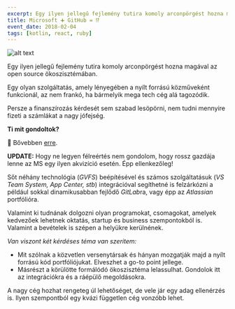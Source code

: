 ```yaml
---
excerpt: Egy ilyen jellegű fejlemény tutira komoly arconpörgést hozna magával az open source ökoszisztémában.
title: Microsoft ➕ GitHub = ⁉️
event_date: 2018-02-04
tags: [kotlin, react, ruby]
---
```


![alt text](https://appcraft.hu/assets/img/github-ms-01.png)

Egy ilyen jellegű fejlemény tutira komoly arconpörgést hozna magával az open source ökoszisztémában.

Egy olyan szolgáltatás, amely lényegében a nyílt forrású közműveként funkcionál, az nem frankó, ha bármelyik mega tech cég alá tagozódik.

Persze a finanszírozás kérdesét sem szabad lesöpörni, nem tudni mennyire fizeti a számlákat a nagy jófejség.

**Ti mit gondoltok?**

🔖 Bővebben [erre](http://bit.ly/github-ms).

**UPDATE:** Hogy ne legyen félreértés nem gondolom, hogy rossz gazdája lenne az MS egy ilyen akvizíció esetén. Épp ellenkezőleg!

Sőt néhány technológia (*GVFS*) beépítésével és számos szolgáltatásuk (*VS Team System, App Center, stb*) integrációval segíthetné is felzárkózni a például sokkal dinamikusabban fejlődő *GitLab*ra, vagy épp az *Atlassian* portfólióra.

Valamint ki tudnának dolgozni olyan programokat, csomagokat, amelyek kedvezőek lehetnek oktatás, startup és business szempontokból is. Valamint a bevételek is szépen a helyükre kerülnének.

*Van viszont két kérdéses téma van szeritem:*

- Mit szólnak a közvetlen versenytársak és hányan mozgatják majd a nyílt forrású kód portfóliójukat. Elveszhet a go-to point jellege.
- Másrészt a körülötte formálódó ökoszisztéma lelassulhat. Gondolok itt az integrációkra és a ráépülő megoldásokra.

A nagy cég hozhat rengeteg úl lehetőséget, de vele jár egy adag ellenérzés is. Ilyen szempontból egy kvázi független cég vonzóbb lehet.
